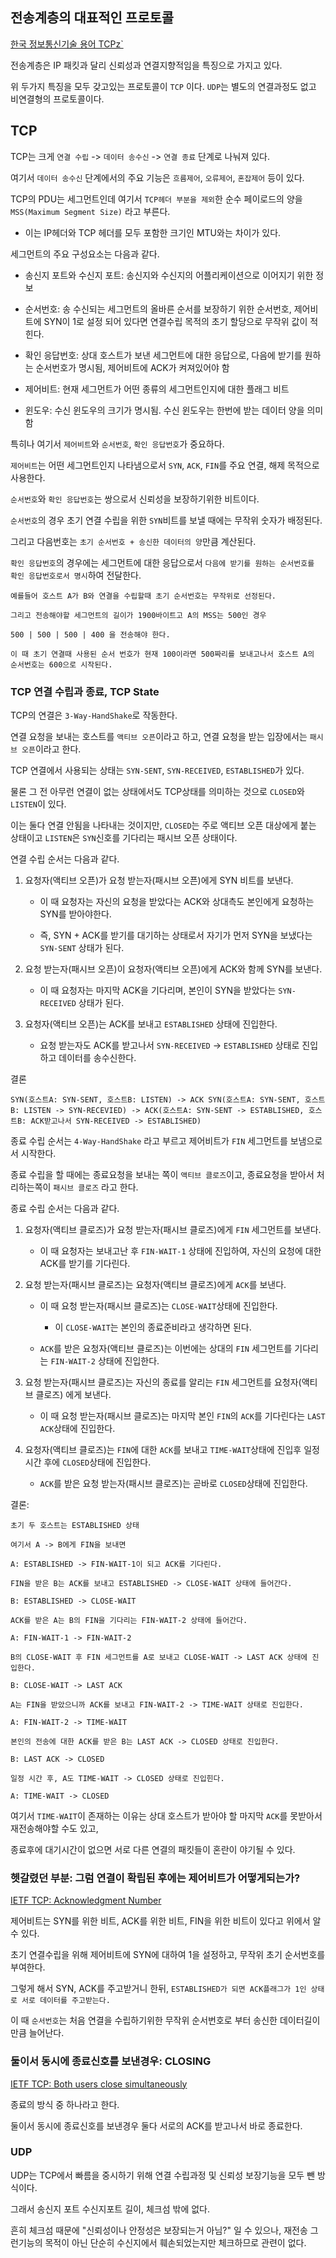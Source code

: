 ## 전송계층의 대표적인 프로토콜

<a href="http://www.ktword.co.kr/test/view/view.php?no=361">한국 정보통신기술 용어 TCPz`</a>

전송계층은 IP 패킷과 달리 신뢰성과 연결지향적임을 특징으로 가지고 있다.

위 두가지 특징을 모두 갖고있는 프로토콜이 `TCP` 이다. `UDP`는 별도의 연결과정도 없고 비연결형의 프로토콜이다.

## TCP 

TCP는 크게 `연결 수립` -> `데이터 송수신` -> `연결 종료` 단계로 나눠져 있다.

여기서 `데이터 송수신` 단계에서의 주요 기능은 `흐름제어`, `오류제어`, `혼잡제어` 등이 있다.

TCP의 PDU는 세그먼트인데 여기서 `TCP헤더 부분을 제외`한 순수 페이로드의 양을 `MSS(Maximum Segment Size)` 라고 부른다.

- 이는 IP헤더와 TCP 헤더를 모두 포함한 크기인 MTU와는 차이가 있다.

세그먼트의 주요 구성요소는 다음과 같다.

- 송신지 포트와 수신지 포트: 송신지와 수신지의 어플리케이션으로 이어지기 위한 정보

- 순서번호: 송 수신되는 세그먼트의 올바른 순서를 보장하기 위한 순서번호, 제어비트에 SYN이 1로 설정 되어 있다면 연결수립 목적의 초기 할당으로 무작위 값이 적힌다.

- 확인 응답번호: 상대 호스트가 보낸 세그먼트에 대한 응답으로, 다음에 받기를 원하는 순서번호가 명시됨, 제어비트에 ACK가 켜져있어야 함

- 제어비트: 현재 세그먼트가 어떤 종류의 세그먼트인지에 대한 플래그 비트

- 윈도우: 수신 윈도우의 크기가 명시됨. 수신 윈도우는 한번에 받는 데이터 양을 의미함

특히나 여기서 `제어비트`와 `순서번호`, `확인 응답번호`가 중요하다.

`제어비트`는 어떤 세그먼트인지 나타냄으로서 `SYN`, `ACK`, `FIN`를 주요 연결, 해제 목적으로 사용한다.

`순서번호`와 `확인 응답번호`는 쌍으로서 신뢰성을 보장하기위한 비트이다.

`순서번호`의 경우 초기 연결 수립을 위한 `SYN`비트를 보낼 때에는 무작위 숫자가 배정된다. 

그리고 다음번호는 `초기 순서번호 + 송신한 데이터의 양`만큼 계산된다.

`확인 응답번호`의 경우에는 세그먼트에 대한 응답으로서 `다음에 받기를 원하는 순서번호를 확인 응답번호로서 명시`하여 전달한다.

```
예를들어 호스트 A가 B와 연결을 수립할때 초기 순서번호는 무작위로 선정된다.

그리고 전송해야할 세그먼트의 길이가 1900바이트고 A의 MSS는 500인 경우 

500 | 500 | 500 | 400 을 전송해야 한다.

이 때 초기 연결때 사용된 순서 번호가 현재 100이라면 500짜리를 보내고나서 호스트 A의 순서번호는 600으로 시작된다.
```

### TCP 연결 수립과 종료, TCP State

TCP의 연결은 `3-Way-HandShake`로 작동한다.

연결 요청을 보내는 호스트를 `액티브 오픈`이라고 하고, 연결 요청을 받는 입장에서는 `패시브 오픈`이라고 한다.

TCP 연결에서 사용되는 상태는 `SYN-SENT`, `SYN-RECEIVED`, `ESTABLISHED`가 있다.

물론 그 전 아무런 연결이 없는 상태에서도 TCP상태를 의미하는 것으로 `CLOSED`와 `LISTEN`이 있다.

이는 둘다 연결 안됨을 나타내는 것이지만, `CLOSED`는 주로 액티브 오픈 대상에게 붙는 상태이고 `LISTEN`은 `SYN`신호를 기다리는 패시브 오픈 상태이다.

연결 수립 순서는 다음과 같다.

1. 요청자(액티브 오픈)가 요청 받는자(패시브 오픈)에게 SYN 비트를 보낸다.

    - 이 때 요청자는 자신의 요청을 받았다는 ACK와 상대측도 본인에게 요청하는 SYN를 받아야한다.

    -  즉, SYN + ACK를 받기를 대기하는 상태로서 자기가 먼저 SYN을 보냈다는 `SYN-SENT` 상태가 된다.

2. 요청 받는자(패시브 오픈)이 요청자(액티브 오픈)에게 ACK와 함께 SYN를 보낸다.

    - 이 때 요청자는 마지막 ACK을 기다리며, 본인이 SYN을 받았다는 `SYN-RECEIVED` 상태가 된다.

3. 요청자(액티브 오픈)는 ACK를 보내고 `ESTABLISHED` 상태에 진입한다.

    - 요청 받는자도 ACK를 받고나서 `SYN-RECEIVED` -> `ESTABLISHED` 상태로 진입하고 데이터를 송수신한다.

결론
```
SYN(호스트A: SYN-SENT, 호스트B: LISTEN) -> ACK SYN(호스트A: SYN-SENT, 호스트B: LISTEN -> SYN-RECEVIED) -> ACK(호스트A: SYN-SENT -> ESTABLISHED, 호스트B: ACK받고나서 SYN-RECEIVED -> ESTABLISHED)
```

종료 수립 순서는 `4-Way-HandShake` 라고 부르고 제어비트가 `FIN` 세그먼트를 보냄으로서 시작한다.

종료 수립을 할 때에는 종료요청을 보내는 쪽이 `액티브 클로즈`이고, 종료요청을 받아서 처리하는쪽이 `패시브 클로즈` 라고 한다.

종료 수립 순서는 다음과 같다.

1. 요청자(액티브 클로즈)가 요청 받는자(패시브 클로즈)에게 `FIN` 세그먼트를 보낸다.

    - 이 때 요청자는 보내고난 후 `FIN-WAIT-1` 상태에 진입하여, 자신의 요청에 대한 ACK를 받기를 기다린다.

2. 요청 받는자(패시브 클로즈)는 요청자(액티브 클로즈)에게 `ACK`를 보낸다.

    - 이 때 요청 받는자(패시브 클로즈)는 `CLOSE-WAIT`상태에 진입한다.

        - 이 `CLOSE-WAIT`는 본인의 종료준비라고 생각하면 된다.

    - `ACK`를 받은 요청자(액티브 클로즈)는 이번에는 상대의 `FIN` 세그먼트를 기다리는 `FIN-WAIT-2` 상태에 진입한다.

3. 요청 받는자(패시브 클로즈)는 자신의 종료를 알리는 `FIN` 세그먼트를 요청자(액티브 클로즈) 에게 보낸다.

    - 이 때 요청 받는자(패시브 클로즈)는 마지막 본인 `FIN`의 `ACK`를 기다린다는 `LAST ACK`상태에 진입한다.

4. 요청자(액티브 클로즈)는 `FIN`에 대한 `ACK`를 보내고 `TIME-WAIT`상태에 진입후 일정시간 후에 `CLOSED`상태에 진입한다.

    - `ACK`를 받은 요청 받는자(패시브 클로즈)는 곧바로 `CLOSED`상태에 진입한다.

결론: 
```
초기 두 호스트는 ESTABLISHED 상태

여기서 A -> B에게 FIN을 보내면

A: ESTABLISHED -> FIN-WAIT-1이 되고 ACK를 기다린다.

FIN을 받은 B는 ACK를 보내고 ESTABLISHED -> CLOSE-WAIT 상태에 들어간다.

B: ESTABLISHED -> CLOSE-WAIT

ACK를 받은 A는 B의 FIN을 기다리는 FIN-WAIT-2 상태에 들어간다.

A: FIN-WAIT-1 -> FIN-WAIT-2

B의 CLOSE-WAIT 후 FIN 세그먼트를 A로 보내고 CLOSE-WAIT -> LAST ACK 상태에 진입한다.

B: CLOSE-WAIT -> LAST ACK

A는 FIN을 받았으니까 ACK를 보내고 FIN-WAIT-2 -> TIME-WAIT 상태로 진입한다.

A: FIN-WAIT-2 -> TIME-WAIT

본인의 전송에 대한 ACK를 받은 B는 LAST ACK -> CLOSED 상태로 진입한다.

B: LAST ACK -> CLOSED

일정 시간 후, A도 TIME-WAIT -> CLOSED 상태로 진입힌다.

A: TIME-WAIT -> CLOSED
```

여기서 `TIME-WAIT`이 존재하는 이유는 상대 호스트가 받아야 할 마지막 `ACK`를 못받아서 재전송해야할 수도 있고, 

종료후에 대기시간이 없으면 서로 다른 연결의 패킷들이 혼란이 야기될 수 있다.

### 헷갈렸던 부분: 그럼 연결이 확립된 후에는 제어비트가 어떻게되는가?

<a href="https://datatracker.ietf.org/doc/html/rfc9293#section-3.1-6.8.2">IETF TCP: Acknowledgment Number</a>

제어비트는 SYN를 위한 비트, ACK를 위한 비트, FIN을 위한 비트이 있다고 위에서 알 수 있다. 

초기 연결수립을 위해 제어비트에 SYN에 대하여 1을 설정하고, 무작위 초기 순서번호를 부여한다.

그렇게 해서 SYN, ACK를 주고받거니 한뒤, `ESTABLISHED가 되면 ACK플래그가 1인 상태로 서로 데이터를 주고받는다.`

이 때 `순서번호`는 처음 연결을 수립하기위한 무작위 순서번호로 부터 송신한 데이터길이 만큼 늘어난다.

### 둘이서 동시에 종료신호를 보낸경우: CLOSING

<a href="https://datatracker.ietf.org/doc/html/rfc9293#section-3.6-4.6.2">IETF TCP: Both users close simultaneously</a>

종료의 방식 중 하나라고 한다.

둘이서 동시에 종료신호를 보낸경우 둘다 서로의 ACK를 받고나서 바로 종료한다.

### UDP

UDP는 TCP에서 빠름을 중시하기 위해 연결 수립과정 및 신뢰성 보장기능을 모두 뺀 방식이다.

그래서 송신지 포트 수신지포트 길이, 체크섬 밖에 없다.

흔히 체크섬 때문에 "신뢰성이나 안정성은 보장되는거 아님?" 일 수 있으나, 재전송 그런기능의 목적이 아닌 단순히 수신지에서 훼손되었는지만 체크하므로 관련이 없다.

